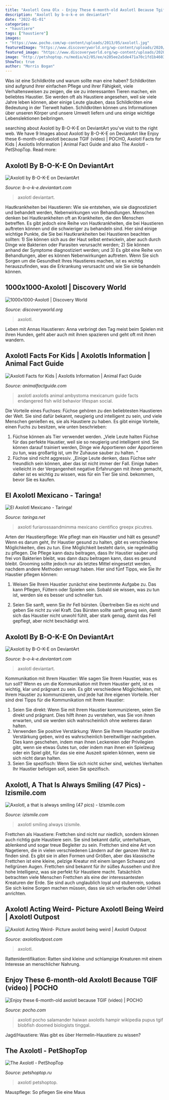```yaml
---
title: "Axolotl Cena Olx - Enjoy These 6-month-old Axolotl Because Tgif (video)"
description: "Axolotl by b-o-k-e on deviantart"
date: "2022-01-01"
categories:
- "haustiere"
tags: ["haustiere"]
images:
- "https://www.pocho.com/wp-content/uploads/2013/05/axolotl.jpg"
featuredImage: "https://www.discoveryworld.org/wp-content/uploads/2020/05/1000x1000-Axolotl.jpg"
featured_image: "https://www.discoveryworld.org/wp-content/uploads/2020/05/1000x1000-Axolotl.jpg"
image: "http://petshoptop.ru/media/e2/05/ee/e205ee2a5de471a70c1fd1b46033a75f/5660394de0075.jpg"
ShowToc: true
author: "Morris Bogan"
---
```



Was ist eine Schildkröte und warum sollte man eine haben?
Schildkröten sind aufgrund ihrer einfachen Pflege und ihrer Fähigkeit, viele Verhaltensweisen zu zeigen, die sie zu interessanten Tieren machen, ein beliebtes Haustier. Sie werden oft als Haustiere angesehen, weil sie viele Jahre leben können, aber einige Leute glauben, dass Schildkröten eine Bedeutung in der Tierwelt haben. Schildkröten können uns Informationen über unseren Körper und unsere Umwelt liefern und uns einige wichtige Lebenslektionen beibringen.

	

		
searching about Axolotl by B-O-K-E on DeviantArt you've visit to the right web. We have 9 Images about Axolotl by B-O-K-E on DeviantArt like Enjoy these 6-month-old axolotl because TGIF (video) | POCHO, Axolotl Facts for Kids | Axolotls Information | Animal Fact Guide and also The Axolotl - PetShopTop. Read more:
		
    
## Axolotl By B-O-K-E On DeviantArt

<img loading=lazy src="https://pre00.deviantart.net/85c0/th/pre/i/2012/309/3/b/axolotl_by_b_o_k_e-d5gzhpg.jpg" onerror="this.onerror=null;this.src='https://tse3.mm.bing.net/th?id=OIP.9wpuLxSnEHZnBJKEZJ3e2gHaGg&amp;pid=15.1';" alt="Axolotl by B-O-K-E on DeviantArt">

_Source: b-o-k-e.deviantart.com_

>axolotl deviantart. 

	

Hautkrankheiten bei Haustieren: Wie sie entstehen, wie sie diagnostiziert und behandelt werden, Nebenwirkungen von Behandlungen.
Menschen denken bei Hautkrankheiten oft an Krankheiten, die den Menschen betreffen. Es gibt jedoch eine Reihe von Hautkrankheiten, die bei Haustieren auftreten können und die schwieriger zu behandeln sind. Hier sind einige wichtige Punkte, die Sie bei Hautkrankheiten bei Haustieren beachten sollten: 1) Sie können sich aus der Haut selbst entwickeln, aber auch durch Dinge wie Bakterien oder Parasiten verursacht werden; 2) Sie können anhand der Symptome diagnostiziert werden; und 3) Es gibt eine Reihe von Behandlungen, aber es können Nebenwirkungen auftreten. Wenn Sie sich Sorgen um die Gesundheit Ihres Haustieres machen, ist es wichtig herauszufinden, was die Erkrankung verursacht und wie Sie sie behandeln können.

    
## 1000x1000-Axolotl | Discovery World

<img loading=lazy src="https://www.discoveryworld.org/wp-content/uploads/2020/05/1000x1000-Axolotl.jpg" onerror="this.onerror=null;this.src='https://tse2.mm.bing.net/th?id=OIP.ukFimMz93brLLGStul1NUgHaHa&amp;pid=15.1';" alt="1000x1000-Axolotl | Discovery World">

_Source: discoveryworld.org_

>axolotl. 

	

Leben mit Annas Haustieren: Anna verbringt den Tag meist beim Spielen mit ihren Hunden, geht aber auch mit ihnen spazieren und geht oft mit ihnen wandern.

    
## Axolotl Facts For Kids | Axolotls Information | Animal Fact Guide

<img loading=lazy src="https://animalfactguide.com/wp-content/uploads/2020/12/axolotl_ambystoma_mexicanum_aquarium_1.jpg" onerror="this.onerror=null;this.src='https://tse3.mm.bing.net/th?id=OIP.jro2CTpjPxuteFrNub1z_wHaEw&amp;pid=15.1';" alt="Axolotl Facts for Kids | Axolotls Information | Animal Fact Guide">

_Source: animalfactguide.com_

>axolotl axolotls animal ambystoma mexicanum guide facts endangered fish wild behavior lifespan social. 

	

Die Vorteile eines Fuchses:
Füchse gehören zu den beliebtesten Haustieren der Welt. Sie sind dafür bekannt, neugierig und intelligent zu sein, und viele Menschen genießen es, sie als Haustiere zu haben. Es gibt einige Vorteile, einen Fuchs zu besitzen, wie unten beschrieben:
1) Füchse können als Tier verwendet werden. „Viele Leute halten Füchse für das perfekte Haustier, weil sie so neugierig und intelligent sind. Sie können darauf trainiert werden, Dinge wie Apportieren oder Apportieren zu tun, was großartig ist, um Ihr Zuhause sauber zu halten. "
2) Füchse sind nicht aggressiv. „Einige Leute denken, dass Füchse sehr freundlich sein können, aber das ist nicht immer der Fall. Einige haben vielleicht in der Vergangenheit negative Erfahrungen mit ihnen gemacht, daher ist es wichtig zu wissen, was für ein Tier Sie sind. bekommen, bevor Sie es kaufen.

    
## El Axolotl Mexicano - Taringa!

<img loading=lazy src="http://th04.deviantart.net/fs70/PRE/i/2010/364/f/7/axolotl_4_by_furiarossa-d360cif.jpg" onerror="this.onerror=null;this.src='https://tse4.mm.bing.net/th?id=OIP.tL8zBqmelEYPu1WCusqxgAHaFj&amp;pid=15.1';" alt="El Axolotl Mexicano - Taringa!">

_Source: taringa.net_

>axolotl furiarossaandmimma mexicano cientifico greepx picutres. 

	

Arten der Haustierpflege: Wie pflegt man ein Haustier und hält es gesund?
Wenn es darum geht, Ihr Haustier gesund zu halten, gibt es verschiedene Möglichkeiten, dies zu tun. Eine Möglichkeit besteht darin, sie regelmäßig zu pflegen. Die Pflege kann dazu beitragen, dass Ihr Haustier sauber und frei von Bakterien bleibt, was dann dazu beitragen kann, dass es gesund bleibt. Grooming sollte jedoch nur als letztes Mittel eingesetzt werden, nachdem andere Methoden versagt haben. Hier sind fünf Tipps, wie Sie Ihr Haustier pflegen können:
1) Weisen Sie Ihrem Haustier zunächst eine bestimmte Aufgabe zu. Das kann Pflegen, Füttern oder Spielen sein. Sobald sie wissen, was zu tun ist, werden sie es besser und schneller tun.

2) Seien Sie sanft, wenn Sie ihr Fell bürsten. Übertreiben Sie es nicht und geben Sie nicht zu viel Kraft. Das Bürsten sollte sanft genug sein, damit sich das Haustier nicht unwohl fühlt, aber stark genug, damit das Fell gepflegt, aber nicht beschädigt wird.

    
## Axolotl By B-O-K-E On DeviantArt

<img loading=lazy src="http://fc07.deviantart.net/fs71/i/2012/309/3/b/axolotl_by_b_o_k_e-d5gzhpg.jpg" onerror="this.onerror=null;this.src='https://tse4.mm.bing.net/th?id=OIP.3ZYyvB7hggkyDEnbAKFksQHaGg&amp;pid=15.1';" alt="Axolotl by B-O-K-E on DeviantArt">

_Source: b-o-k-e.deviantart.com_

>axolotl deviantart. 

	

Kommunikation mit Ihrem Haustier: Wie sagen Sie Ihrem Haustier, was es tun soll?
Wenn es um die Kommunikation mit Ihrem Haustier geht, ist es wichtig, klar und prägnant zu sein. Es gibt verschiedene Möglichkeiten, mit Ihrem Haustier zu kommunizieren, und jede hat ihre eigenen Vorteile. Hier sind drei Tipps für die Kommunikation mit Ihrem Haustier:
1) Seien Sie direkt: Wenn Sie mit Ihrem Haustier kommunizieren, seien Sie direkt und prägnant. Dies hilft ihnen zu verstehen, was Sie von ihnen erwarten, und sie werden sich wahrscheinlich ohne weiteres daran halten.
2) Verwenden Sie positive Verstärkung: Wenn Sie Ihrem Haustier positive Verstärkung geben, wird es wahrscheinlich bereitwilliger nachgeben. Dies kann geschehen, indem man ihnen Leckereien oder Privilegien gibt, wenn sie etwas Gutes tun, oder indem man ihnen ein Spielzeug oder ein Spiel gibt, für das sie eine Auszeit spielen können, wenn sie sich nicht daran halten.
3) Seien Sie spezifisch: Wenn Sie sich nicht sicher sind, welches Verhalten Ihr Haustier befolgen soll, seien Sie spezifisch.

    
## Axolotl, A That Is Always Smiling (47 Pics) - Izismile.com

<img loading=lazy src="http://img.izismile.com/img/img2/20090911/axolotl_ambystoma_30.jpg" onerror="this.onerror=null;this.src='https://tse4.mm.bing.net/th?id=OIP.K1VAhIzRU7yTCsqUsIy_wQHaE7&amp;pid=15.1';" alt="Axolotl, a that is always smiling (47 pics) - Izismile.com">

_Source: izismile.com_

>axolotl smiling always izismile. 

	

Frettchen als Haustiere: Frettchen sind nicht nur niedlich, sondern können auch richtig gute Haustiere sein. Sie sind bekannt dafür, unterhaltsam, ablenkend und sogar treue Begleiter zu sein.
Frettchen sind eine Art von Nagetieren, die in vielen verschiedenen Ländern auf der ganzen Welt zu finden sind. Es gibt sie in allen Formen und Größen, aber das klassische Frettchen ist eine kleine, pelzige Kreatur mit einem langen Schwanz und hellgrünen Augen. Frettchen sind bekannt für ihr süßes Aussehen und ihre hohe Intelligenz, was sie perfekt für Haustiere macht. Tatsächlich betrachten viele Menschen Frettchen als eine der interessantesten Kreaturen der Erde. Sie sind auch unglaublich loyal und stubenrein, sodass Sie sich keine Sorgen machen müssen, dass sie sich verlaufen oder Unheil anrichten.

    
## Axolotl Acting Weird- Picture Axolotl Being Weird | Axolotl Outpost

<img loading=lazy src="https://axolotloutpost.com/wp-content/uploads/2020/04/DSC01338-2048x1365.jpg" onerror="this.onerror=null;this.src='https://tse4.mm.bing.net/th?id=OIP.a0xdcS3ocS-EMW-w7wXORQHaE7&amp;pid=15.1';" alt="Axolotl Acting Weird- Picture axolotl being weird | Axolotl Outpost">

_Source: axolotloutpost.com_

>axolotl. 

	

Rattenidentifikation: Ratten sind kleine und schlampige Kreaturen mit einem Interesse an menschlicher Nahrung.

    
## Enjoy These 6-month-old Axolotl Because TGIF (video) | POCHO

<img loading=lazy src="https://www.pocho.com/wp-content/uploads/2013/05/axolotl.jpg" onerror="this.onerror=null;this.src='https://tse4.mm.bing.net/th?id=OIP.O4tPMxlyFBh6Vfjp7SK08AAAAA&amp;pid=15.1';" alt="Enjoy these 6-month-old axolotl because TGIF (video) | POCHO">

_Source: pocho.com_

>axolotl pocho salamander haiwan axolotls hampir wikipedia pupus tgif blobfish doomed biologists tinggal. 

	

Jagd/Haustiere: Was gibt es über Hermelin-Haustiere zu wissen?

    
## The Axolotl - PetShopTop

<img loading=lazy src="http://petshoptop.ru/media/e2/05/ee/e205ee2a5de471a70c1fd1b46033a75f/5660394de0075.jpg" onerror="this.onerror=null;this.src='https://tse4.mm.bing.net/th?id=OIP.fg0cAlOmzh-PgcGUCX-EDAHaF7&amp;pid=15.1';" alt="The Axolotl - PetShopTop">

_Source: petshoptop.ru_

>axolotl petshoptop. 

	

Mauspflege: So pflegen Sie eine Maus

